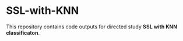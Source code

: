 # SSL-with-KNN

This repository contains code outputs for directed study **SSL with KNN classificaton**.

